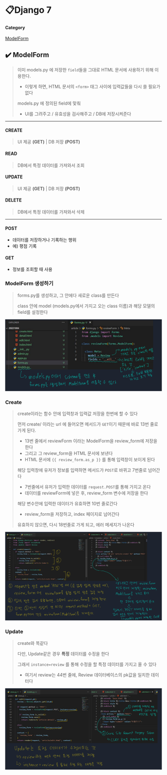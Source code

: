 # 📋Django 7

#### Category

[ModelForm](#%EF%B8%8F-ModelForm)



## ✔️ ModelForm

> 이미 models.py 에 저장한 `field`들을 그대로 HTML 문서에 사용하기 위해 이용한다.
>
> - 이렇게 하면, HTML 문서의 `<form>` 태그 사이에 입력값들을 다시 쓸 필요가 없다
>
> models.py 에 정의된 field에 맟춰
>
> - UI를 그려주고 / 유효성을 검사해주고 / DB에 저장시켜준다

------------------------------------------

#### CREATE

> UI 제공 **(GET)**   |   DB 저장 **(POST)**

#### READ

> DB에서 특정 데이터를 가져와서 조회

#### UPDATE

> UI 제공 **(GET)**   |   DB 저장 **(POST)**

#### DELETE

> DB에서 특정 데이터를 가져와서 삭제

------------------------------------------------------------------------------------

#### POST

- 데이터를 저장하거나 기록하는 행위
- 예) 평점 기록

#### GET

- 정보를 조회할 때 사용

### ModelForm 생성하기

> forms.py를 생성하고, 그 안에다 새로운 class를 만든다
>
> class 안에 model (models.py에서 가지고 오는 class 이름)과 해당 모델의 field를 설정한다

![modelform](Django_7.assets/modelform.png)

### Create

> create이라는 함수 안에 입력창과 입력값 저장을 한번에 할 수 있다
>
> 먼저 create/ 이라는 url 에 들어오면 메서드가 `GET`이기 때문에 바로 13번 줄로 가게 된다.
>
> - 13번 줄에서 reviewForm 이라는 ModelForm을 review_form에 저장을 한다
> - 그리고 그 review_form을 HTML 문서에 보낸다
> - HTML 문서에 `{{ review_form.as_p }}` 를 통해 입력창이 보이게 된다
>
> 해당 입력창에 유저가 정보를 입력하면 메서드가 `POST`로 바뀌고 7번줄로 넘어간다
>
> - 7번줄에서 유저가 입력한 데이터를 `request.POST`를 통해 가지고 온다
> - 데이터를 reviewForm에 넣은 후, review_form 변수에 저장을 한다
>
> 해당 변수안에 입력한 데이터가 유효하면 10번 줄로간다
>
> - review_form을 저장하고, index 페이지로 넘어간다
>
> 유효하지 않으면, 다시 18번줄로 가게 되고, 에러 메세지가 나온다

![Modelform2](Django_7.assets/Modelform2.png)

### Update

> create와 똑같다
>
> 다만, Update같은 경우 **특정** 데이터를 수정을 한다
>
> 그래서 `instance=review` 를 통해 수정을 할 특정 데이터를 가지고 올 수 있다
>
> - 여기서 review는 44번 줄에, Review 데이터베이스의 pk값을 일치한 데이터다

![modelform3](Django_7.assets/modelform3.png)
